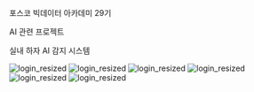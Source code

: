 포스코 빅데이터 아카데미 29기 

AI 관련 프로젝트 

실내 하자 AI 감지 시스템 


![login_resized](https://github.com/user-attachments/assets/b19e87db-ab0e-4ebd-9f43-6773cad02c8d)
![login_resized](https://github.com/user-attachments/assets/b80a18b9-5434-4d79-a70e-2dc28ce39949)
![login_resized](https://github.com/user-attachments/assets/8a26f4ef-5f6d-421e-b2c1-7738c8fd84fe)
![login_resized](https://github.com/user-attachments/assets/0100d6e0-33bf-4f49-b2e5-b512a1e9050d)
![login_resized](https://github.com/user-attachments/assets/a7562b14-0514-48c8-8ba9-e5c7deabd691)
![login_resized](https://github.com/user-attachments/assets/e737dafa-9e76-41ed-ae43-09c6163ad202)
